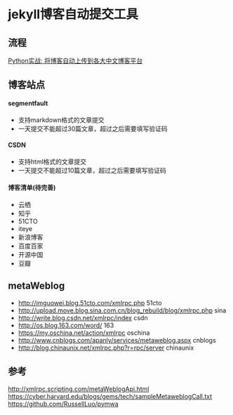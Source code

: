# jekyll博客自动提交工具

## 流程

[Python实战: 将博客自动上传到各大中文博客平台](http://www.paraller.com/2017/05/22/Python实战-将博客自动上传到各大中文博客平台/)

## 博客站点

#### segmentfault
- 支持markdown格式的文章提交
- 一天提交不能超过30篇文章，超过之后需要填写验证码

#### CSDN
- 支持html格式的文章提交
- 一天提交不能超过10篇文章，超过之后需要填写验证码


#### 博客清单(待完善)
- 云栖
- 知乎
- 51CTO
- iteye
- 新浪博客
- 百度百家
- 开源中国
- 豆瓣


## metaWeblog

- http://imguowei.blog.51cto.com/xmlrpc.php	51cto
- http://upload.move.blog.sina.com.cn/blog_rebuild/blog/xmlrpc.php	sina
- http://write.blog.csdn.net/xmlrpc/index	csdn
- http://os.blog.163.com/word/	163
- https://my.oschina.net/action/xmlrpc	oschina
- http://www.cnblogs.com/apanly/services/metaweblog.aspx	cnblogs
- http://blog.chinaunix.net/xmlrpc.php?r=rpc/server	chinaunix

## 参考

http://xmlrpc.scripting.com/metaWeblogApi.html
https://cyber.harvard.edu/blogs/gems/tech/sampleMetaweblogCall.txt
https://github.com/RussellLuo/pymwa



